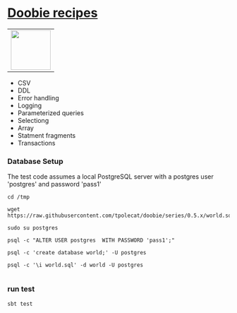 # [Doobie recipes](https://tpolecat.github.io/doobie/docs/01-Introduction.html)
  
<table>      
<td align="left">        
<img src="https://cdn.rawgit.com/tpolecat/doobie/series/0.5.x/doobie_logo.svg" width="90">  
</td>      
</tr>      
</table>      
      
  
- CSV
- DDL
- Error handling
- Logging
- Parameterized queries
- Selectiong
- Array
- Statment fragments
- Transactions

  
### Database Setup

The test code assumes a local PostgreSQL server with a postgres user 'postgres' and password 'pass1'
```
cd /tmp

wget https://raw.githubusercontent.com/tpolecat/doobie/series/0.5.x/world.sql
  
sudo su postgres
  
psql -c "ALTER USER postgres  WITH PASSWORD 'pass1';"
  
psql -c 'create database world;' -U postgres
  
psql -c '\i world.sql' -d world -U postgres  
  
```

### run test
```
sbt test
```
